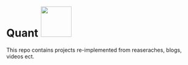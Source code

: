# Quant <img src="https://media.giphy.com/media/JtBZm3Getg3dqxK0zP/giphy-downsized-large.gif" width="80px" />
This repo contains projects re-implemented from reaseraches, blogs, videos ect.   
